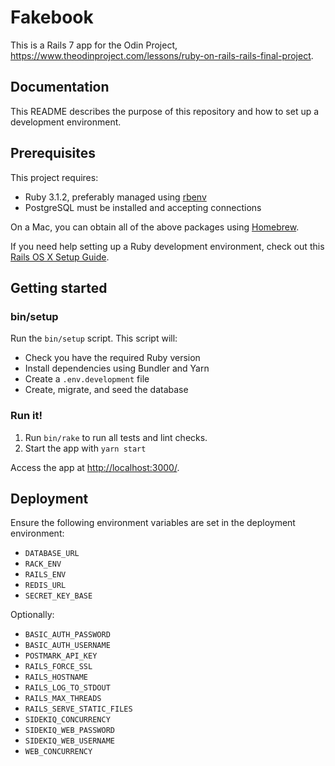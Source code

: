 # Fakebook

This is a Rails 7 app for the Odin Project, https://www.theodinproject.com/lessons/ruby-on-rails-rails-final-project.

## Documentation

This README describes the purpose of this repository and how to set up a development environment.

## Prerequisites

This project requires:

- Ruby 3.1.2, preferably managed using [rbenv][]
- PostgreSQL must be installed and accepting connections

On a Mac, you can obtain all of the above packages using [Homebrew][].

If you need help setting up a Ruby development environment, check out this [Rails OS X Setup Guide](https://mattbrictson.com/rails-osx-setup-guide).

## Getting started

### bin/setup

Run the `bin/setup` script. This script will:

- Check you have the required Ruby version
- Install dependencies using Bundler and Yarn
- Create a `.env.development` file
- Create, migrate, and seed the database

### Run it!

1. Run `bin/rake` to run all tests and lint checks.
2. Start the app with `yarn start`

Access the app at <http://localhost:3000/>.

## Deployment

Ensure the following environment variables are set in the deployment environment:

- `DATABASE_URL`
- `RACK_ENV`
- `RAILS_ENV`
- `REDIS_URL`
- `SECRET_KEY_BASE`

Optionally:

- `BASIC_AUTH_PASSWORD`
- `BASIC_AUTH_USERNAME`
- `POSTMARK_API_KEY`
- `RAILS_FORCE_SSL`
- `RAILS_HOSTNAME`
- `RAILS_LOG_TO_STDOUT`
- `RAILS_MAX_THREADS`
- `RAILS_SERVE_STATIC_FILES`
- `SIDEKIQ_CONCURRENCY`
- `SIDEKIQ_WEB_PASSWORD`
- `SIDEKIQ_WEB_USERNAME`
- `WEB_CONCURRENCY`

[rbenv]: https://github.com/sstephenson/rbenv
[homebrew]: http://brew.sh

